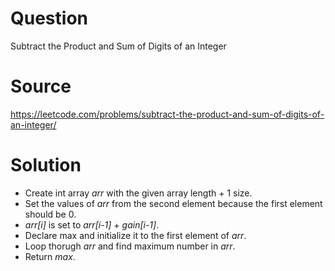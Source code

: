 # Question
Subtract the Product and Sum of Digits of an Integer

# Source
https://leetcode.com/problems/subtract-the-product-and-sum-of-digits-of-an-integer/

# Solution
 - Create int array *arr* with the given array length + 1 size.
 - Set the values of *arr* from the second element because the first element should be 0.
 - *arr[i]* is set to *arr[i-1]* + *gain[i-1]*. 
 - Declare max and initialize it to the first element of *arr*.
 - Loop thorugh *arr* and find maximum number in *arr*.
 - Return *max*.